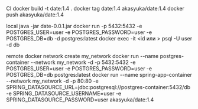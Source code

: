 CI
docker build -t date:1.4 .
docker tag date:1.4 akasyuka/date:1.4
docker push akasyuka/date:1.4

local
java -jar date-0.0.1.jar
docker run -p 5432:5432 -e POSTGRES_USER=user -e POSTGRES_PASSWORD=user -e POSTGRES_DB=db -d postgres:latest
docker exec -it <id или > psql -U user -d db

remote
docker network create my_network
docker run --name postgres-container --network my_network -d -p 5432:5432 -e POSTGRES_USER=user -e POSTGRES_PASSWORD=user -e POSTGRES_DB=db postgres:latest
docker run --name spring-app-container --network my_network -d -p 80:80  -e SPRING_DATASOURCE_URL=jdbc:postgresql://postgres-container:5432/db -e SPRING_DATASOURCE_USERNAME=user -e SPRING_DATASOURCE_PASSWORD=user akasyuka/date:1.4



